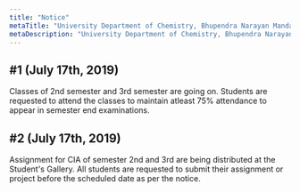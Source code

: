 ```yaml
---
title: "Notice"
metaTitle: "University Department of Chemistry, Bhupendra Narayan Mandal University"
metaDescription: "University Department of Chemistry, Bhupendra Narayan Mandal University, Madhepura (Bihar)."
---
```


#1 (July 17th, 2019)
---------------------
Classes of 2nd semester and 3rd semester are going on. Students are requested to attend the classes to maintain atleast 75% attendance to appear in semester end examinations.

#2 (July 17th, 2019)
--------------------
Assignment for CIA of semester 2nd and 3rd are being distributed at the Student's Gallery.
All students are requested to submit their assignment or project before the scheduled date as per the notice.
